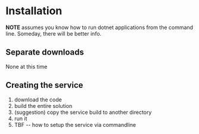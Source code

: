 # Installation

__NOTE__ assumes you know how to run dotnet applications from the command line.  Someday, there will be better info.

## Separate downloads

None at this time

## Creating the service
1. download the code
2. build the entire solution
3. (suggestion) copy the service build to another directory
4. run it
5. TBF -- how to setup the service via commandline

